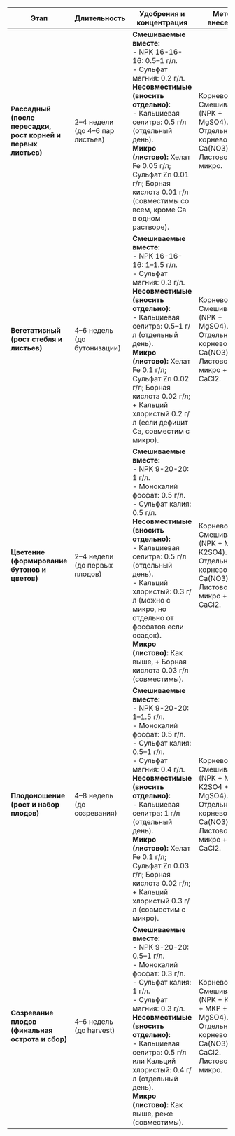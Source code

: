 
| Этап | Длительность | Удобрения и концентрация | Метод внесения | Частота | EC (mS/cm) | Нюансы |
|------|--------------|---------------------------|----------------|---------|------------|---------|
| **Рассадный (после пересадки, рост корней и первых листьев)** | 2–4 недели (до 4–6 пар листьев) | **Смешиваемые вместе:**<br>- NPK 16-16-16: 0.5–1 г/л.<br>- Сульфат магния: 0.2 г/л.<br>**Несовместимые (вносить отдельно):**<br>- Кальциевая селитра: 0.5 г/л (отдельный день).<br>**Микро (листово):** Хелат Fe 0.05 г/л; Сульфат Zn 0.01 г/л; Борная кислота 0.01 г/л (совместимы со всем, кроме Ca в одном растворе). | Корневой: Смешиваемые (NPK + MgSO4).<br>Отдельный корневой: Ca(NO3)2.<br>Листовой: микро. | Раз в 7–10 дней (с поливом). Листово: 1 раз/2 нед. | 0.5–1.0 | Не перекармливайте N — фокус на корнях. Вносить Ca отдельно, через 1–2 дня после основного. Полив утром. Если EC >1.0 — разбавьте. |
| **Вегетативный (рост стебля и листьев)** | 4–6 недель (до бутонизации) | **Смешиваемые вместе:**<br>- NPK 16-16-16: 1–1.5 г/л.<br>- Сульфат магния: 0.3 г/л.<br>**Несовместимые (вносить отдельно):**<br>- Кальциевая селитра: 0.5–1 г/л (отдельный день).<br>**Микро (листово):** Хелат Fe 0.1 г/л; Сульфат Zn 0.02 г/л; Борная кислота 0.02 г/л; + Кальций хлористый 0.2 г/л (если дефицит Ca, совместим с микро). | Корневой: Смешиваемые (NPK + MgSO4).<br>Отдельный корневой: Ca(NO3)2.<br>Листовой: микро + CaCl2. | Раз в 7 дней, потом 2 раза/нед. Листово: 1 раз/нед. | 1.0–1.5 | Увеличивайте дозы постепенно. Вносить Ca отдельно от сульфатов. Для остроты — не переусердствуйте с N. Опрыскивание вечером. |
| **Цветение (формирование бутонов и цветов)** | 2–4 недели (до первых плодов) | **Смешиваемые вместе:**<br>- NPK 9-20-20: 1 г/л.<br>- Монокалий фосфат: 0.5 г/л.<br>- Сульфат калия: 0.5 г/л.<br>**Несовместимые (вносить отдельно):**<br>- Кальциевая селитра: 0.5 г/л (отдельный день).<br>- Кальций хлористый: 0.3 г/л (можно с микро, но отдельно от фосфатов если осадок).<br>**Микро (листово):** Как выше, + Борная кислота 0.03 г/л (совместимы). | Корневой: Смешиваемые (NPK + MKP + K2SO4).<br>Отдельный корневой: Ca(NO3)2.<br>Листовой: микро + CaCl2. | 2 раза/нед (с поливом). Листово: 1–2 раза/нед. | 1.5–2.0 | Снижайте N, повышайте P/K. Вносить Ca отдельно от фосфатов/сульфатов. Бор — ключ для завязи. Полив днем, если не жарко. |
| **Плодоношение (рост и набор плодов)** | 4–8 недель (до созревания) | **Смешиваемые вместе:**<br>- NPK 9-20-20: 1–1.5 г/л.<br>- Монокалий фосфат: 0.5 г/л.<br>- Сульфат калия: 0.5–1 г/л.<br>- Сульфат магния: 0.4 г/л.<br>**Несовместимые (вносить отдельно):**<br>- Кальциевая селитра: 1 г/л (отдельный день).<br>**Микро (листово):** Хелат Fe 0.1 г/л; Сульфат Zn 0.03 г/л; Борная кислота 0.02 г/л; + Кальций хлористый 0.3 г/л (совместим с микро). | Корневой: Смешиваемые (NPK + MKP + K2SO4 + MgSO4).<br>Отдельный корневой: Ca(NO3)2.<br>Листовой: микро + CaCl2. | 2–3 раза/нед (с каждым поливом). Листово: 1 раз/нед. | 2.0–2.5 | Акцент на K и S для капсаицина. Вносить Ca отдельно от сульфатов/фосфатов. Если плоды мелкие — добавьте K. Опрыскивание утром. |
| **Созревание плодов (финальная острота и сбор)** | 4–6 недель (до harvest) | **Смешиваемые вместе:**<br>- NPK 9-20-20: 0.5–1 г/л.<br>- Монокалий фосфат: 0.3 г/л.<br>- Сульфат калия: 1 г/л.<br>- Сульфат магния: 0.3 г/л.<br>**Несовместимые (вносить отдельно):**<br>- Кальциевая селитра: 0.5 г/л или Кальций хлористый: 0.4 г/л (отдельный день).<br>**Микро (листово):** Как выше, реже (совместимы). | Корневой: Смешиваемые (NPK + K2SO4 + MKP + MgSO4).<br>Отдельный корневой: Ca(NO3)2 или CaCl2.<br>Листовой: микро. | 1–2 раза/нед. Листово: 1 раз/2 нед. | 1.5–2.0 | Минимизируйте N для остроты. Вносить Ca отдельно. Увеличивайте K/S. Полив реже для стресса (но не засуха). Сбор по мере зрелости. |

